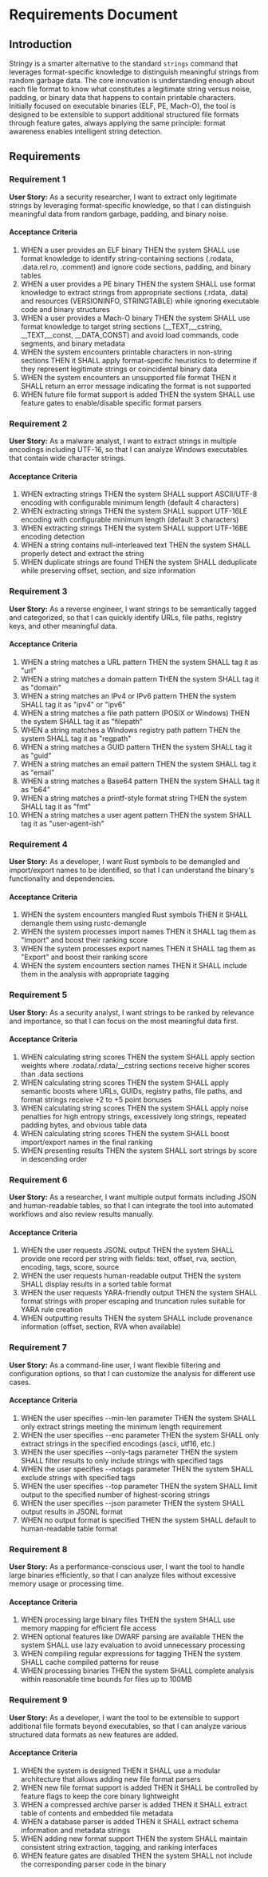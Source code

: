# Requirements Document

## Introduction

Stringy is a smarter alternative to the standard `strings` command that leverages format-specific knowledge to distinguish meaningful strings from random garbage data. The core innovation is understanding enough about each file format to know what constitutes a legitimate string versus noise, padding, or binary data that happens to contain printable characters. Initially focused on executable binaries (ELF, PE, Mach-O), the tool is designed to be extensible to support additional structured file formats through feature gates, always applying the same principle: format awareness enables intelligent string detection.

## Requirements

### Requirement 1

**User Story:** As a security researcher, I want to extract only legitimate strings by leveraging format-specific knowledge, so that I can distinguish meaningful data from random garbage, padding, and binary noise.

#### Acceptance Criteria

1. WHEN a user provides an ELF binary THEN the system SHALL use format knowledge to identify string-containing sections (.rodata, .data.rel.ro, .comment) and ignore code sections, padding, and binary tables
2. WHEN a user provides a PE binary THEN the system SHALL use format knowledge to extract strings from appropriate sections (.rdata, .data) and resources (VERSIONINFO, STRINGTABLE) while ignoring executable code and binary structures
3. WHEN a user provides a Mach-O binary THEN the system SHALL use format knowledge to target string sections (__TEXT,__cstring, __TEXT,__const, __DATA_CONST) and avoid load commands, code segments, and binary metadata
4. WHEN the system encounters printable characters in non-string sections THEN it SHALL apply format-specific heuristics to determine if they represent legitimate strings or coincidental binary data
5. WHEN the system encounters an unsupported file format THEN it SHALL return an error message indicating the format is not supported
6. WHEN future file format support is added THEN the system SHALL use feature gates to enable/disable specific format parsers

### Requirement 2

**User Story:** As a malware analyst, I want to extract strings in multiple encodings including UTF-16, so that I can analyze Windows executables that contain wide character strings.

#### Acceptance Criteria

1. WHEN extracting strings THEN the system SHALL support ASCII/UTF-8 encoding with configurable minimum length (default 4 characters)
2. WHEN extracting strings THEN the system SHALL support UTF-16LE encoding with configurable minimum length (default 3 characters)
3. WHEN extracting strings THEN the system SHALL support UTF-16BE encoding detection
4. WHEN a string contains null-interleaved text THEN the system SHALL properly detect and extract the string
5. WHEN duplicate strings are found THEN the system SHALL deduplicate while preserving offset, section, and size information

### Requirement 3

**User Story:** As a reverse engineer, I want strings to be semantically tagged and categorized, so that I can quickly identify URLs, file paths, registry keys, and other meaningful data.

#### Acceptance Criteria

1. WHEN a string matches a URL pattern THEN the system SHALL tag it as "url"
2. WHEN a string matches a domain pattern THEN the system SHALL tag it as "domain"
3. WHEN a string matches an IPv4 or IPv6 pattern THEN the system SHALL tag it as "ipv4" or "ipv6"
4. WHEN a string matches a file path pattern (POSIX or Windows) THEN the system SHALL tag it as "filepath"
5. WHEN a string matches a Windows registry path pattern THEN the system SHALL tag it as "regpath"
6. WHEN a string matches a GUID pattern THEN the system SHALL tag it as "guid"
7. WHEN a string matches an email pattern THEN the system SHALL tag it as "email"
8. WHEN a string matches a Base64 pattern THEN the system SHALL tag it as "b64"
9. WHEN a string matches a printf-style format string THEN the system SHALL tag it as "fmt"
10. WHEN a string matches a user agent pattern THEN the system SHALL tag it as "user-agent-ish"

### Requirement 4

**User Story:** As a developer, I want Rust symbols to be demangled and import/export names to be identified, so that I can understand the binary's functionality and dependencies.

#### Acceptance Criteria

1. WHEN the system encounters mangled Rust symbols THEN it SHALL demangle them using rustc-demangle
2. WHEN the system processes import names THEN it SHALL tag them as "Import" and boost their ranking score
3. WHEN the system processes export names THEN it SHALL tag them as "Export" and boost their ranking score
4. WHEN the system encounters section names THEN it SHALL include them in the analysis with appropriate tagging

### Requirement 5

**User Story:** As a security analyst, I want strings to be ranked by relevance and importance, so that I can focus on the most meaningful data first.

#### Acceptance Criteria

1. WHEN calculating string scores THEN the system SHALL apply section weights where .rodata/.rdata/__cstring sections receive higher scores than .data sections
2. WHEN calculating string scores THEN the system SHALL apply semantic boosts where URLs, GUIDs, registry paths, file paths, and format strings receive +2 to +5 point bonuses
3. WHEN calculating string scores THEN the system SHALL apply noise penalties for high entropy strings, excessively long strings, repeated padding bytes, and obvious table data
4. WHEN calculating string scores THEN the system SHALL boost import/export names in the final ranking
5. WHEN presenting results THEN the system SHALL sort strings by score in descending order

### Requirement 6

**User Story:** As a researcher, I want multiple output formats including JSON and human-readable tables, so that I can integrate the tool into automated workflows and also review results manually.

#### Acceptance Criteria

1. WHEN the user requests JSONL output THEN the system SHALL provide one record per string with fields: text, offset, rva, section, encoding, tags, score, source
2. WHEN the user requests human-readable output THEN the system SHALL display results in a sorted table format
3. WHEN the user requests YARA-friendly output THEN the system SHALL format strings with proper escaping and truncation rules suitable for YARA rule creation
4. WHEN outputting results THEN the system SHALL include provenance information (offset, section, RVA when available)

### Requirement 7

**User Story:** As a command-line user, I want flexible filtering and configuration options, so that I can customize the analysis for different use cases.

#### Acceptance Criteria

1. WHEN the user specifies --min-len parameter THEN the system SHALL only extract strings meeting the minimum length requirement
2. WHEN the user specifies --enc parameter THEN the system SHALL only extract strings in the specified encodings (ascii, utf16, etc.)
3. WHEN the user specifies --only-tags parameter THEN the system SHALL filter results to only include strings with specified tags
4. WHEN the user specifies --notags parameter THEN the system SHALL exclude strings with specified tags
5. WHEN the user specifies --top parameter THEN the system SHALL limit output to the specified number of highest-scoring strings
6. WHEN the user specifies --json parameter THEN the system SHALL output results in JSONL format
7. WHEN no output format is specified THEN the system SHALL default to human-readable table format

### Requirement 8

**User Story:** As a performance-conscious user, I want the tool to handle large binaries efficiently, so that I can analyze files without excessive memory usage or processing time.

#### Acceptance Criteria

1. WHEN processing large binary files THEN the system SHALL use memory mapping for efficient file access
2. WHEN optional features like DWARF parsing are available THEN the system SHALL use lazy evaluation to avoid unnecessary processing
3. WHEN compiling regular expressions for tagging THEN the system SHALL cache compiled patterns for reuse
4. WHEN processing binaries THEN the system SHALL complete analysis within reasonable time bounds for files up to 100MB

### Requirement 9

**User Story:** As a developer, I want the tool to be extensible to support additional file formats beyond executables, so that I can analyze various structured data formats as new features are added.

#### Acceptance Criteria

1. WHEN the system is designed THEN it SHALL use a modular architecture that allows adding new file format parsers
2. WHEN new file format support is added THEN it SHALL be controlled by feature flags to keep the core binary lightweight
3. WHEN a compressed archive parser is added THEN it SHALL extract table of contents and embedded file metadata
4. WHEN a database parser is added THEN it SHALL extract schema information and metadata strings
5. WHEN adding new format support THEN the system SHALL maintain consistent string extraction, tagging, and ranking interfaces
6. WHEN feature gates are disabled THEN the system SHALL not include the corresponding parser code in the binary

